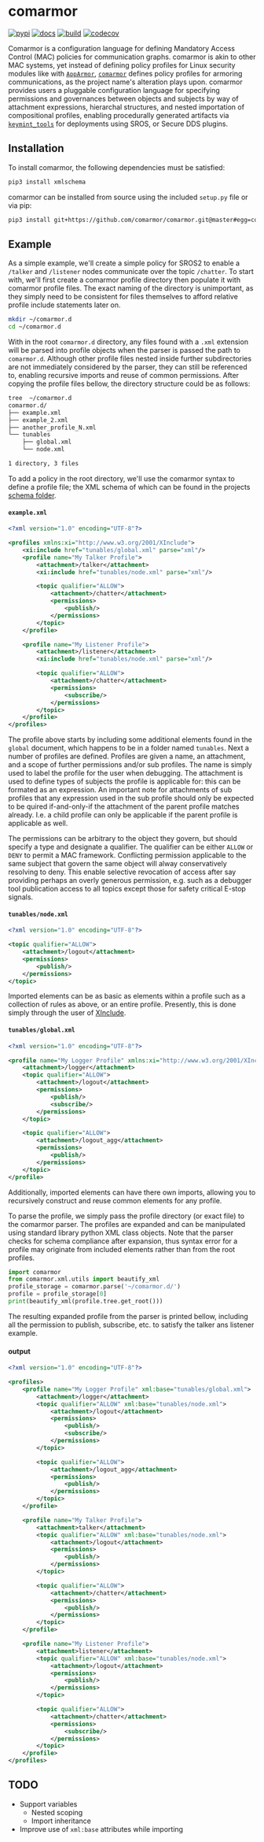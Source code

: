 # comarmor

[![pypi](https://img.shields.io/pypi/v/comarmor.svg?branch=master)](https://pypi.python.org/pypi/comarmor/)
[![docs](https://readthedocs.org/projects/comarmor/badge/?version=latest)](https://readthedocs.org/projects/comarmor)
[![build](https://travis-ci.org/comarmor/comarmor.svg?branch=master)](https://travis-ci.org/comarmor/comarmor)
[![codecov](https://codecov.io/github/comarmor/comarmor/coverage.svg?branch=master)](https://codecov.io/github/comarmor/comarmor?branch=master)

Comarmor is a configuration language for defining Mandatory Access Control (MAC) policies for communication graphs. comarmor is akin to other MAC systems, yet instead of defining policy profiles for Linux security modules like with [`AppArmor`](https://gitlab.com/apparmor), [`comarmor`](https://github.com/comarmor) defines policy profiles for armoring communications, as the project name's alteration plays upon. comarmor provides users a pluggable configuration language for specifying permissions and governances between objects and subjects by way of attachment expressions, hierarchal structures, and nested importation of compositional profiles, enabling procedurally generated artifacts via [`keymint_tools`](https://github.com/keymint/keymint_tools) for deployments using SROS, or Secure DDS plugins.


## Installation

To install comarmor, the following dependencies must be satisfied:

``` bash
pip3 install xmlschema
```

comarmor can be installed from source using the included `setup.py` file or via pip:

``` bash
pip3 install git+https://github.com/comarmor/comarmor.git@master#egg=comarmor
```

## Example
As a simple example, we'll create a simple policy for SROS2 to enable a `/talker` and `/listener` nodes communicate over the topic `/chatter`. To start with, we'll first create a comarmor profile directory then populate it with comarmor profile files. The exact naming of the directory is unimportant, as they simply need to be consistent for files themselves to afford relative profile include statements later on.

``` bash
mkdir ~/comarmor.d
cd ~/comarmor.d
```

With in the root `comarmor.d` directory, any files found with a `.xml` extension will be parsed into profile objects when the parser is passed the path to `comarmor.d`. Although other profile files nested inside further subdirectories are not immediately considered by the parser, they can still be referenced to, enabling recursive imports and reuse of common permissions. After copying the profile files bellow, the directory structure could be as follows:

``` bash
tree  ~/comarmor.d
comarmor.d/
├── example.xml
├── example_2.xml
├── another_profile_N.xml
└── tunables
    ├── global.xml
    └── node.xml

1 directory, 3 files
```

To add a policy in the root directory, we'll use the comarmor syntax to define a profile file; the XML schema of which can be found in the projects [schema folder](https://github.com/comarmor/comarmor/tree/master/comarmor/schema).

#### `example.xml`

``` xml
<?xml version="1.0" encoding="UTF-8"?>

<profiles xmlns:xi="http://www.w3.org/2001/XInclude">
    <xi:include href="tunables/global.xml" parse="xml"/>
    <profile name="My Talker Profile">
        <attachment>/talker</attachment>
        <xi:include href="tunables/node.xml" parse="xml"/>

        <topic qualifier="ALLOW">
            <attachment>/chatter</attachment>
            <permissions>
                <publish/>
            </permissions>
        </topic>
    </profile>

    <profile name="My Listener Profile">
        <attachment>/listener</attachment>
        <xi:include href="tunables/node.xml" parse="xml"/>

        <topic qualifier="ALLOW">
            <attachment>/chatter</attachment>
            <permissions>
                <subscribe/>
            </permissions>
        </topic>
    </profile>
</profiles>
```

The profile above starts by including some additional elements found in the `global` document, which happens to be in a folder named `tunables`. Next a number of profiles are defined. Profiles are given a name, an attachment, and a scope of further permissions and/or sub profiles. The name is simply used to label the profile for the user when debugging. The attachment is used to define types of subjects the profile is applicable for: this can be formated as an expression. An important note for attachments of sub profiles that any expression used in the sub profile should only be expected to be quired if-and-only-if the attachment of the parent profile matches already. I.e. a child profile can only be applicable if the parent profile is applicable as well.

The permissions can be arbitrary to the object they govern, but should specify a type and designate a qualifier. The qualifier can be either `ALLOW` or `DENY` to permit a MAC framework. Conflicting permission applicable to the same subject that govern the same object will alway conservatively resolving to deny. This enable selective revocation of access after say providing perhaps an overly generous permission, e.g. such as a debugger tool publication access to all topics except those for safety critical E-stop signals.

#### `tunables/node.xml`

``` xml
<?xml version="1.0" encoding="UTF-8"?>

<topic qualifier="ALLOW">
    <attachment>/logout</attachment>
    <permissions>
        <publish/>
    </permissions>
</topic>
```

Imported elements can be as basic as elements within a profile such as a collection of rules as above, or an entire profile. Presently, this is done simply through the user of [XInclude](https://www.w3.org/TR/xinclude/).

#### `tunables/global.xml`

``` xml
<?xml version="1.0" encoding="UTF-8"?>

<profile name="My Logger Profile" xmlns:xi="http://www.w3.org/2001/XInclude">
    <attachment>/logger</attachment>
    <topic qualifier="ALLOW">
        <attachment>/logout</attachment>
        <permissions>
            <publish/>
            <subscribe/>
        </permissions>
    </topic>

    <topic qualifier="ALLOW">
        <attachment>/logout_agg</attachment>
        <permissions>
            <publish/>
        </permissions>
    </topic>
</profile>
```

Additionally, imported elements can have there own imports, allowing you to recursively construct and reuse common elements for any profile.

To parse the profile, we simply pass the profile directory (or exact file) to the comarmor parser. The profiles are expanded and can be manipulated using standard library python XML class objects. Note that the parser checks for schema compliance after expansion, thus syntax error for a profile may originate from included elements rather than from the root profiles.

``` python
import comarmor
from comarmor.xml.utils import beautify_xml
profile_storage = comarmor.parse('~/comarmor.d/')
profile = profile_storage[0]
print(beautify_xml(profile.tree.get_root()))
```

The resulting expanded profile from the parser is printed bellow, including all the permission to publish, subscribe, etc. to satisfy the talker ans listener example.  


#### output

``` xml
<?xml version="1.0" encoding="UTF-8"?>

<profiles>
    <profile name="My Logger Profile" xml:base="tunables/global.xml">
        <attachment>/logger</attachment>
        <topic qualifier="ALLOW" xml:base="tunables/node.xml">
            <attachment>/logout</attachment>
            <permissions>
                <publish/>
                <subscribe/>
            </permissions>
        </topic>

        <topic qualifier="ALLOW">
            <attachment>/logout_agg</attachment>
            <permissions>
                <publish/>
            </permissions>
        </topic>
    </profile>

    <profile name="My Talker Profile">
        <attachment>talker</attachment>
        <topic qualifier="ALLOW" xml:base="tunables/node.xml">
            <attachment>/logout</attachment>
            <permissions>
                <publish/>
            </permissions>
        </topic>

        <topic qualifier="ALLOW">
            <attachment>/chatter</attachment>
            <permissions>
                <publish/>
            </permissions>
        </topic>
    </profile>

    <profile name="My Listener Profile">
        <attachment>listener</attachment>
        <topic qualifier="ALLOW" xml:base="tunables/node.xml">
            <attachment>/logout</attachment>
            <permissions>
                <publish/>
            </permissions>
        </topic>

        <topic qualifier="ALLOW">
            <attachment>/chatter</attachment>
            <permissions>
                <subscribe/>
            </permissions>
        </topic>
    </profile>
</profiles>
```

## TODO
* Support variables
  * Nested scoping
  * Import inheritance
* Improve use of `xml:base` attributes while importing
